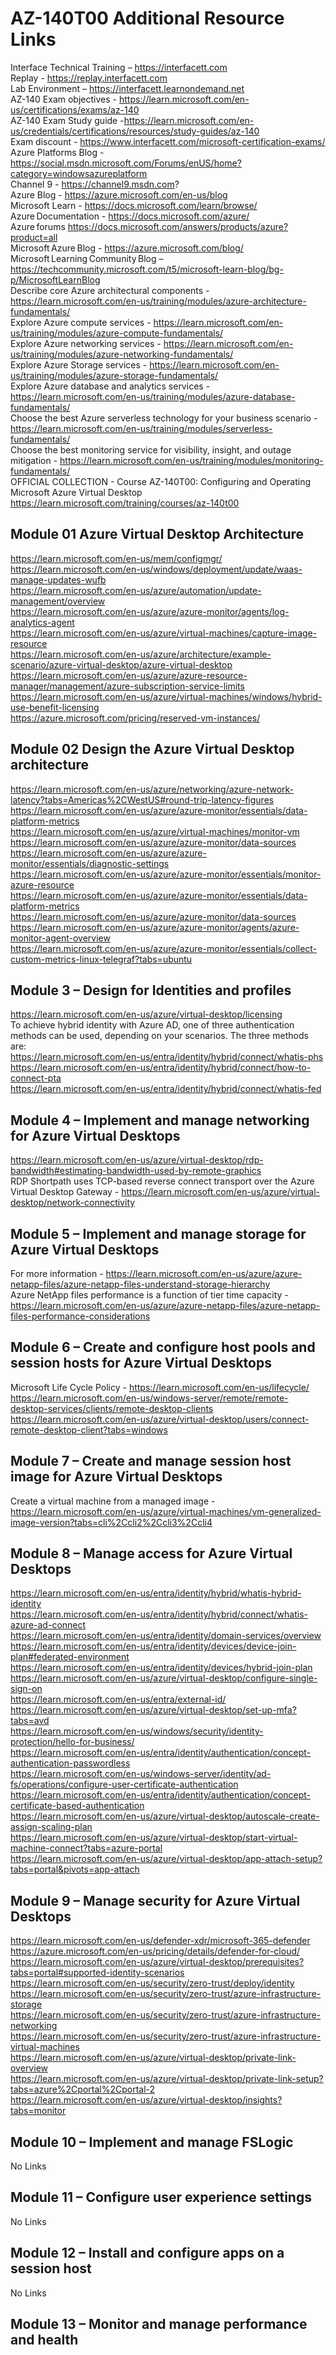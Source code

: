 # AZ-140T00 Additional Resource Links

Interface Technical Training – https://interfacett.com<br>
Replay - https://replay.interfacett.com<br>
Lab Environment – https://interfacett.learnondemand.net<br>
AZ-140 Exam objectives - https://learn.microsoft.com/en-us/certifications/exams/az-140<br>
AZ-140 Exam Study guide -https://learn.microsoft.com/en-us/credentials/certifications/resources/study-guides/az-140<br>
Exam discount - https://www.interfacett.com/microsoft-certification-exams/<br>
Azure Platforms Blog - https://social.msdn.microsoft.com/Forums/enUS/home?category=windowsazureplatform <br>
Channel 9 - https://channel9.msdn.com? <br>
Azure Blog - https://azure.microsoft.com/en-us/blog <br>
Microsoft Learn - https://docs.microsoft.com/learn/browse/ <br>
Azure Documentation - https://docs.microsoft.com/azure/  <br>
Azure forums https://docs.microsoft.com/answers/products/azure?product=all  <br>
Microsoft Azure Blog - https://azure.microsoft.com/blog/  <br>
Microsoft Learning Community Blog – https://techcommunity.microsoft.com/t5/microsoft-learn-blog/bg-p/MicrosoftLearnBlog  <br>
Describe core Azure architectural components - https://learn.microsoft.com/en-us/training/modules/azure-architecture-fundamentals/ <br>
Explore Azure compute services - https://learn.microsoft.com/en-us/training/modules/azure-compute-fundamentals/ <br>
Explore Azure networking services - https://learn.microsoft.com/en-us/training/modules/azure-networking-fundamentals/ <br>
Explore Azure Storage services - https://learn.microsoft.com/en-us/training/modules/azure-storage-fundamentals/ <br>
Explore Azure database and analytics services - https://learn.microsoft.com/en-us/training/modules/azure-database-fundamentals/ <br>
Choose the best Azure serverless technology for your business scenario - https://learn.microsoft.com/en-us/training/modules/serverless-fundamentals/ <br>
Choose the best monitoring service for visibility, insight, and outage mitigation - https://learn.microsoft.com/en-us/training/modules/monitoring-fundamentals/ <br>
OFFICIAL COLLECTION - Course AZ-140T00: Configuring and Operating Microsoft Azure Virtual Desktop https://learn.microsoft.com/training/courses/az-140t00	 <br>

## Module 01 Azure Virtual Desktop Architecture

https://learn.microsoft.com/en-us/mem/configmgr/ <br>
https://learn.microsoft.com/en-us/windows/deployment/update/waas-manage-updates-wufb <br>
https://learn.microsoft.com/en-us/azure/automation/update-management/overview <br>
https://learn.microsoft.com/en-us/azure/azure-monitor/agents/log-analytics-agent <br>
https://learn.microsoft.com/en-us/azure/virtual-machines/capture-image-resource <br>
https://learn.microsoft.com/en-us/azure/architecture/example-scenario/azure-virtual-desktop/azure-virtual-desktop <br>
https://learn.microsoft.com/en-us/azure/azure-resource-manager/management/azure-subscription-service-limits <br>
https://learn.microsoft.com/en-us/azure/virtual-machines/windows/hybrid-use-benefit-licensing <br>
https://azure.microsoft.com/pricing/reserved-vm-instances/ <br>

## Module 02 Design the Azure Virtual Desktop architecture

https://learn.microsoft.com/en-us/azure/networking/azure-network-latency?tabs=Americas%2CWestUS#round-trip-latency-figures <br>
https://learn.microsoft.com/en-us/azure/azure-monitor/essentials/data-platform-metrics <br>
https://learn.microsoft.com/en-us/azure/virtual-machines/monitor-vm <br>
https://learn.microsoft.com/en-us/azure/azure-monitor/data-sources <br>
https://learn.microsoft.com/en-us/azure/azure-monitor/essentials/diagnostic-settings <br>
https://learn.microsoft.com/en-us/azure/azure-monitor/essentials/monitor-azure-resource <br>
https://learn.microsoft.com/en-us/azure/azure-monitor/essentials/data-platform-metrics <br>
https://learn.microsoft.com/en-us/azure/azure-monitor/data-sources <br>
https://learn.microsoft.com/en-us/azure/azure-monitor/agents/azure-monitor-agent-overview <br>
https://learn.microsoft.com/en-us/azure/azure-monitor/essentials/collect-custom-metrics-linux-telegraf?tabs=ubuntu <br>

## Module 3 – Design for Identities and profiles

https://learn.microsoft.com/en-us/azure/virtual-desktop/licensing <br>
To achieve hybrid identity with Azure AD, one of three authentication methods can be used, depending on your scenarios. The three methods are: <br>
https://learn.microsoft.com/en-us/entra/identity/hybrid/connect/whatis-phs <br>
https://learn.microsoft.com/en-us/entra/identity/hybrid/connect/how-to-connect-pta <br>
https://learn.microsoft.com/en-us/entra/identity/hybrid/connect/whatis-fed <br>

## Module 4 – Implement and manage networking for Azure Virtual Desktops

https://learn.microsoft.com/en-us/azure/virtual-desktop/rdp-bandwidth#estimating-bandwidth-used-by-remote-graphics <br>
RDP Shortpath uses TCP-based reverse connect transport over the Azure Virtual Desktop Gateway - https://learn.microsoft.com/en-us/azure/virtual-desktop/network-connectivity <br>

## Module 5 – Implement and manage storage for Azure Virtual Desktops

For more information - https://learn.microsoft.com/en-us/azure/azure-netapp-files/azure-netapp-files-understand-storage-hierarchy <br>
Azure NetApp files performance is a function of tier time capacity - https://learn.microsoft.com/en-us/azure/azure-netapp-files/azure-netapp-files-performance-considerations <br>

## Module 6 – Create and configure host pools and session hosts for Azure Virtual Desktops

Microsoft Life Cycle Policy - https://learn.microsoft.com/en-us/lifecycle/ <br>
https://learn.microsoft.com/en-us/windows-server/remote/remote-desktop-services/clients/remote-desktop-clients <br>
https://learn.microsoft.com/en-us/azure/virtual-desktop/users/connect-remote-desktop-client?tabs=windows <br>

## Module 7 – Create and manage session host image for Azure Virtual Desktops

Create a virtual machine from a managed image - https://learn.microsoft.com/en-us/azure/virtual-machines/vm-generalized-image-version?tabs=cli%2Ccli2%2Ccli3%2Ccli4 <br>

## Module 8 – Manage access for Azure Virtual Desktops

https://learn.microsoft.com/en-us/entra/identity/hybrid/whatis-hybrid-identity <br>
https://learn.microsoft.com/en-us/entra/identity/hybrid/connect/whatis-azure-ad-connect <br>
https://learn.microsoft.com/en-us/entra/identity/domain-services/overview <br>
https://learn.microsoft.com/en-us/entra/identity/devices/device-join-plan#federated-environment <br>
https://learn.microsoft.com/en-us/entra/identity/devices/hybrid-join-plan <br>
https://learn.microsoft.com/en-us/azure/virtual-desktop/configure-single-sign-on <br>
https://learn.microsoft.com/en-us/entra/external-id/ <br>
https://learn.microsoft.com/en-us/azure/virtual-desktop/set-up-mfa?tabs=avd <br>
https://learn.microsoft.com/en-us/windows/security/identity-protection/hello-for-business/ <br>
https://learn.microsoft.com/en-us/entra/identity/authentication/concept-authentication-passwordless <br>
https://learn.microsoft.com/en-us/windows-server/identity/ad-fs/operations/configure-user-certificate-authentication <br>
https://learn.microsoft.com/en-us/entra/identity/authentication/concept-certificate-based-authentication <br>
https://learn.microsoft.com/en-us/azure/virtual-desktop/autoscale-create-assign-scaling-plan <br>
https://learn.microsoft.com/en-us/azure/virtual-desktop/start-virtual-machine-connect?tabs=azure-portal <br>
https://learn.microsoft.com/en-us/azure/virtual-desktop/app-attach-setup?tabs=portal&pivots=app-attach <br>

## Module 9 – Manage security for Azure Virtual Desktops

https://learn.microsoft.com/en-us/defender-xdr/microsoft-365-defender <br>
https://azure.microsoft.com/en-us/pricing/details/defender-for-cloud/ <br>
https://learn.microsoft.com/en-us/azure/virtual-desktop/prerequisites?tabs=portal#supported-identity-scenarios <br>
https://learn.microsoft.com/en-us/security/zero-trust/deploy/identity <br>
https://learn.microsoft.com/en-us/security/zero-trust/azure-infrastructure-storage <br>
https://learn.microsoft.com/en-us/security/zero-trust/azure-infrastructure-networking <br>
https://learn.microsoft.com/en-us/security/zero-trust/azure-infrastructure-virtual-machines <br>
https://learn.microsoft.com/en-us/azure/virtual-desktop/private-link-overview <br>
https://learn.microsoft.com/en-us/azure/virtual-desktop/private-link-setup?tabs=azure%2Cportal%2Cportal-2 <br>
https://learn.microsoft.com/en-us/azure/virtual-desktop/insights?tabs=monitor <br>

## Module 10 – Implement and manage FSLogic

No Links

## Module 11 – Configure user experience settings

No Links

## Module 12 – Install and configure apps on a session host

No Links

## Module 13 – Monitor and manage performance and health








